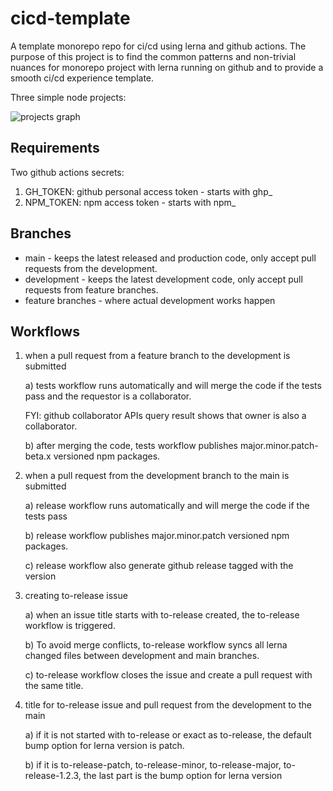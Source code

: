# cicd-template

A template monorepo repo for ci/cd using lerna and github actions. The purpose of this project is to find the common patterns and non-trivial nuances for monorepo project with lerna running on github and to provide a smooth ci/cd experience template.

Three simple node projects:

<img alt="projects graph" src="https://github.com/pfapi/cicd-test/blob/development/images/graph.png" />

## Requirements

Two github actions secrets: 

1) GH_TOKEN: github personal access token - starts with ghp_
2) NPM_TOKEN: npm access token - starts with npm_

## Branches

* main - keeps the latest released and production code, only accept pull requests from the development.
* development - keeps the latest development code, only accept pull requests from feature branches.
* feature branches - where actual development works happen

## Workflows

1) when a pull request from a feature branch to the development is submitted

    a) tests workflow runs automatically and will merge the code if the tests pass and the requestor is a collaborator.

    FYI: github collaborator APIs query result shows that owner is also a collaborator.

    b) after merging the code, tests workflow publishes major.minor.patch-beta.x versioned npm packages.

2) when a pull request from the development branch to the main is submitted

    a) release workflow runs automatically and will merge the code if the tests pass

    b) release workflow publishes major.minor.patch versioned npm packages.

    c) release workflow also generate github release tagged with the version

3) creating to-release issue

    a) when an issue title starts with to-release created, the to-release workflow is triggered.

    b) To avoid merge conflicts, to-release workflow syncs all lerna changed files between development and main branches.

    c) to-release workflow closes the issue and create a pull request with the same title.

4) title for to-release issue and pull request from the development to the main

    a) if it is not started with to-release or exact as to-release, the default bump option for lerna version is patch.

    b) if it is to-release-patch, to-release-minor, to-release-major, to-release-1.2.3, the last part is the bump option for lerna version

     

